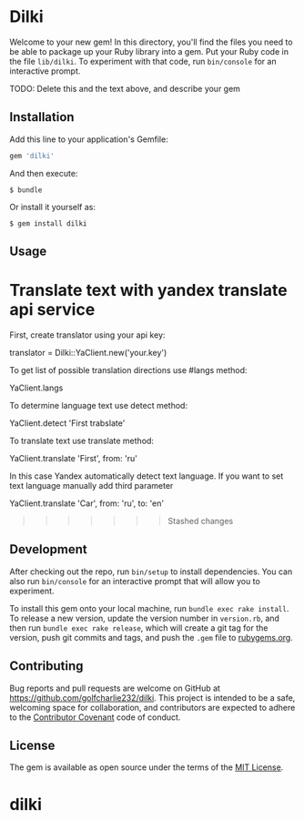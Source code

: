 # Dilki

Welcome to your new gem! In this directory, you'll find the files you need to be able to package up your Ruby library into a gem. Put your Ruby code in the file `lib/dilki`. To experiment with that code, run `bin/console` for an interactive prompt.

TODO: Delete this and the text above, and describe your gem

## Installation

Add this line to your application's Gemfile:

```ruby
gem 'dilki'
```

And then execute:

    $ bundle

Or install it yourself as:

    $ gem install dilki

## Usage

Translate text with yandex translate api service
=======
First, create translator using your api key:

  translator = Dilki::YaClient.new('your.key')

To get list of possible translation directions use #langs method:

  YaClient.langs

To determine language text use detect method:

  YaClient.detect 'First trabslate'

To translate text use translate method:

  YaClient.translate 'First', from: 'ru'

In this case Yandex automatically detect text language. If you want to set text language manually add third parameter

  YaClient.translate 'Car', from: 'ru', to: 'en'
>>>>>>> Stashed changes

## Development

After checking out the repo, run `bin/setup` to install dependencies. You can also run `bin/console` for an interactive prompt that will allow you to experiment.

To install this gem onto your local machine, run `bundle exec rake install`. To release a new version, update the version number in `version.rb`, and then run `bundle exec rake release`, which will create a git tag for the version, push git commits and tags, and push the `.gem` file to [rubygems.org](https://rubygems.org).

## Contributing

Bug reports and pull requests are welcome on GitHub at https://github.com/golfcharlie232/dilki. This project is intended to be a safe, welcoming space for collaboration, and contributors are expected to adhere to the [Contributor Covenant](http://contributor-covenant.org) code of conduct.


## License

The gem is available as open source under the terms of the [MIT License](http://opensource.org/licenses/MIT).

# dilki
